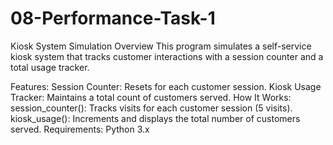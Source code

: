 # 08-Performance-Task-1

Kiosk System Simulation
Overview
This program simulates a self-service kiosk system that tracks customer interactions with a session counter and a total usage tracker.

Features:
Session Counter: Resets for each customer session.
Kiosk Usage Tracker: Maintains a total count of customers served.
How It Works:
session_counter(): Tracks visits for each customer session (5 visits).
kiosk_usage(): Increments and displays the total number of customers served.
Requirements:
Python 3.x
